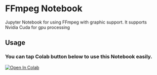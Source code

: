 # FFmpeg Notebook
Jupyter Notebook for using FFmpeg with graphic support. It supports Nvidia Cuda for gpu processing

## Usage
### You can tap Colab button below to use this Notebook easily.
[![Open In Colab](https://colab.research.google.com/assets/colab-badge.svg)](https://colab.research.google.com/github/Anmolfid1/AM-version-of-colab-ffmpeg-cuda/blob/main/AM%20version%20of%20colab-ffmpeg-cuda.ipynb)
